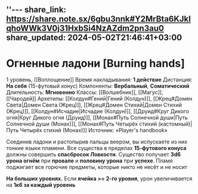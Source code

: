 ''---
share_link: https://share.note.sx/6gbu3nnk#Y2MrBta6KJkIqhoWWk3V0j31HxbSi4NzAZdm2pn3au0
share_updated: 2024-05-02T21:46:41+03:00
---
# Огненные ладони [Burning hands]
1 уровень, [[Воплощение]]
Время накладывания: **1 действие**
Дистанция: **На себя** (15-футовый конус)
Компоненты: **Вербальный**, **Соматический**
Длительность: **Мгновенно**
Классы: [[Волшебник]], [[Магус]], [[Чародей]]
Архетипы: [[Колдун#Гений|Гений (Колдун)]], [[Жрец#Домен Света|Домен Света (Жрец)]], [[Жрец#Домен Стихий|Домен Стихий (Жрец)]], [[Колдун#Исчадие|Исчадие (Колдун)]], [[Друид#Круг Дикого огня|Круг Дикого огня (Друид)]], [[Монах#Путь Солнечной души|Путь Солнечной души (Монах)]], [[Монах#Путь Четырёх стихий (кастомный)|Путь Четырёх стихий (Монах)]]
Источник: «Player's handbook»

Соединив ладони и растопырив пальцы веером, вы испускаете из них тонкие языки пламени. Все существа в пределах **15-футового конуса** должны совершить **спасбросок Ловкости**. Существо получает **3d6 урона огнём** при **провале** и **половину урона** при **успехе**. Пламя поджигает все горючие предметы, которые никто не несёт и не носит

**На больших уровнях.** Если **ячейка >= 2-го уровня**, урон увеличивается на **1к6 за каждый уровень**